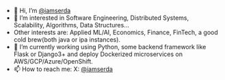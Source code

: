 - 👋 Hi, I’m [@iamserda](https://twitter.com/iamserda)
- 👀 I’m interested in Software Engineering, Distributed Systems, Scalability, Algorithms, Data Structures...
- Other interests are: Applied ML/AI, Economics, Finance, FinTech, a good cold brew(both java or ipa instances).
- 🌱 I’m currently working using Python, some backend framework like Flask or Django3+ and deploy Dockerized microservices on AWS/GCP/Azure/OpenShift.
- 📫 How to reach me: X: [@iamserda](https://twitter.com/iamserda)

<!---
iamserda/iamserda is a ✨ special ✨ repository because its `README.md` (this file) appears on your GitHub profile.
You can click the Preview link to take a look at your changes.
--->
